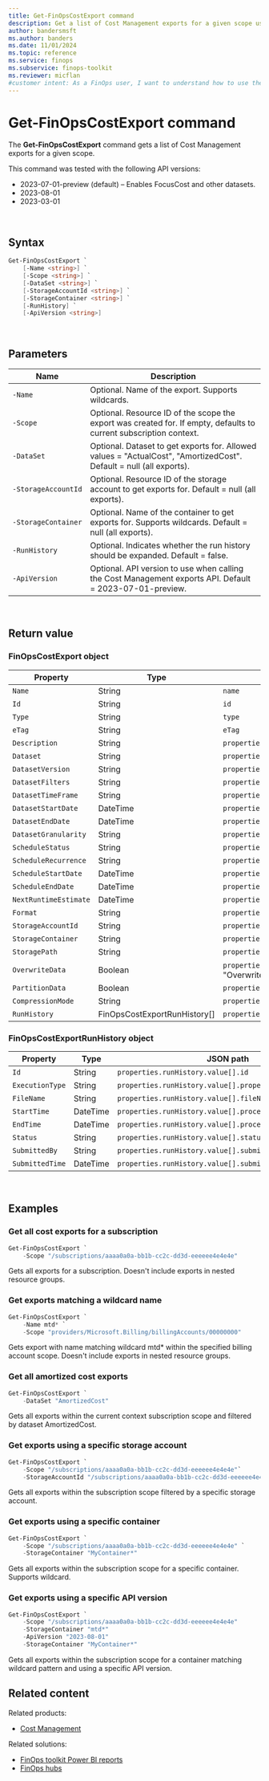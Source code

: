 ```yaml
---
title: Get-FinOpsCostExport command
description: Get a list of Cost Management exports for a given scope using the Get-FinOpsCostExport command in the FinOpsToolkit module.
author: bandersmsft
ms.author: banders
ms.date: 11/01/2024
ms.topic: reference
ms.service: finops
ms.subservice: finops-toolkit
ms.reviewer: micflan
#customer intent: As a FinOps user, I want to understand how to use the what Get-FinOpsCostExport command in the FinOpsToolkit module.
---
```


<!-- markdownlint-disable-next-line MD025 -->
# Get-FinOpsCostExport command

The **Get-FinOpsCostExport** command gets a list of Cost Management exports for a given scope.

This command was tested with the following API versions:

- 2023-07-01-preview (default) – Enables FocusCost and other datasets.
- 2023-08-01
- 2023-03-01

<br>

## Syntax

```powershell
Get-FinOpsCostExport `
    [-Name <string>] `
    [-Scope <string>] `
    [-DataSet <string>] `
    [-StorageAccountId <string>] `
    [-StorageContainer <string>] `
    [-RunHistory] `
    [-ApiVersion <string>]
```

<br>

## Parameters

| Name                | Description                                                                                                         |
| ------------------- | ------------------------------------------------------------------------------------------------------------------- |
| `‑Name`             | Optional. Name of the export. Supports wildcards.                                                                   |
| `‑Scope`            | Optional. Resource ID of the scope the export was created for. If empty, defaults to current subscription context.  |
| `‑DataSet`          | Optional. Dataset to get exports for. Allowed values = "ActualCost", "AmortizedCost". Default = null (all exports). |
| `‑StorageAccountId` | Optional. Resource ID of the storage account to get exports for. Default = null (all exports).                      |
| `‑StorageContainer` | Optional. Name of the container to get exports for. Supports wildcards. Default = null (all exports).               |
| `‑RunHistory`       | Optional. Indicates whether the run history should be expanded. Default = false.                                    |
| `‑ApiVersion`       | Optional. API version to use when calling the Cost Management exports API. Default = 2023-07-01-preview.            |

<br>

## Return value

### FinOpsCostExport object

| Property              | Type                         | JSON path                                                                    |
| --------------------- | ---------------------------- | ---------------------------------------------------------------------------- |
| `Name`                | String                       | `name`                                                                       |
| `Id`                  | String                       | `id`                                                                         |
| `Type`                | String                       | `type`                                                                       |
| `eTag`                | String                       | `eTag`                                                                       |
| `Description`         | String                       | `properties.exportDescription`                                               |
| `Dataset`             | String                       | `properties.definition.type`                                                 |
| `DatasetVersion`      | String                       | `properties.definition.configuration.dataVersion`                            |
| `DatasetFilters`      | String                       | `properties.definition.configuration.filter`                                 |
| `DatasetTimeFrame`    | String                       | `properties.definition.timeframe`                                            |
| `DatasetStartDate`    | DateTime                     | `properties.definition.timePeriod.from`                                      |
| `DatasetEndDate`      | DateTime                     | `properties.definition.timePeriod.to`                                        |
| `DatasetGranularity`  | String                       | `properties.definition.dataset.granularity`                                  |
| `ScheduleStatus`      | String                       | `properties.schedule.status`                                                 |
| `ScheduleRecurrence`  | String                       | `properties.schedule.recurrence`                                             |
| `ScheduleStartDate`   | DateTime                     | `properties.schedule.recurrencePeriod.from`                                  |
| `ScheduleEndDate`     | DateTime                     | `properties.schedule.recurrencePeriod.to`                                    |
| `NextRuntimeEstimate` | DateTime                     | `properties.nextRunTimeEstimate`                                             |
| `Format`              | String                       | `properties.format`                                                          |
| `StorageAccountId`    | String                       | `properties.deliveryInfo.destination.resourceId`                             |
| `StorageContainer`    | String                       | `properties.deliveryInfo.destination.container`                              |
| `StoragePath`         | String                       | `properties.deliveryInfo.destination.rootfolderpath`                         |
| `OverwriteData`       | Boolean                      | `properties.deliveryInfo.dataOverwriteBehavior` == "OverwritePreviousReport" |
| `PartitionData`       | Boolean                      | `properties.deliveryInfo.partitionData`                                      |
| `CompressionMode`     | String                       | `properties.deliveryInfo.compressionMode`                                    |
| `RunHistory`          | FinOpsCostExportRunHistory[] | `properties.runHistory.value`                                                |

### FinOpsCostExportRunHistory object

| Property        | Type     | JSON path                                                |
| --------------- | -------- | -------------------------------------------------------- |
| `Id`            | String   | `properties.runHistory.value[].id`                       |
| `ExecutionType` | String   | `properties.runHistory.value[].properties.executionType` |
| `FileName`      | String   | `properties.runHistory.value[].fileName`                 |
| `StartTime`     | DateTime | `properties.runHistory.value[].processingStartTime`      |
| `EndTime`       | DateTime | `properties.runHistory.value[].processingEndTime`        |
| `Status`        | String   | `properties.runHistory.value[].status`                   |
| `SubmittedBy`   | String   | `properties.runHistory.value[].submittedBy`              |
| `SubmittedTime` | DateTime | `properties.runHistory.value[].submittedTime`            |

<br>

## Examples

### Get all cost exports for a subscription

```powershell
Get-FinOpsCostExport `
    -Scope "/subscriptions/aaaa0a0a-bb1b-cc2c-dd3d-eeeeee4e4e4e"
```

Gets all exports for a subscription. Doesn't include exports in nested resource groups.

### Get exports matching a wildcard name

```powershell
Get-FinOpsCostExport `
    -Name mtd* `
    -Scope "providers/Microsoft.Billing/billingAccounts/00000000"
```

Gets export with name matching wildcard mtd\* within the specified billing account scope. Doesn't include exports in nested resource groups.

### Get all amortized cost exports

```powershell
Get-FinOpsCostExport `
    -DataSet "AmortizedCost"
```

Gets all exports within the current context subscription scope and filtered by dataset AmortizedCost.

### Get exports using a specific storage account

```powershell
Get-FinOpsCostExport `
    -Scope "/subscriptions/aaaa0a0a-bb1b-cc2c-dd3d-eeeeee4e4e4e"`
    -StorageAccountId "/subscriptions/aaaa0a0a-bb1b-cc2c-dd3d-eeeeee4e4e4e/resourceGroups/MyResourceGroup/providers/Microsoft.Storage/storageAccounts/MyStorageAccount"
```

Gets all exports within the subscription scope filtered by a specific storage account.

### Get exports using a specific container

```powershell
Get-FinOpsCostExport `
    -Scope "/subscriptions/aaaa0a0a-bb1b-cc2c-dd3d-eeeeee4e4e4e" `
    -StorageContainer "MyContainer*"
```

Gets all exports within the subscription scope for a specific container. Supports wildcard.

### Get exports using a specific API version

```powershell
Get-FinOpsCostExport `
    -Scope "/subscriptions/aaaa0a0a-bb1b-cc2c-dd3d-eeeeee4e4e4e"
    -StorageContainer "mtd*"
    -ApiVersion "2023-08-01"
    -StorageContainer "MyContainer*"
```

Gets all exports within the subscription scope for a container matching wildcard pattern and using a specific API version.
<br>

## Related content

Related products:

- [Cost Management](/azure/cost-management-billing/costs/)

Related solutions:

- [FinOps toolkit Power BI reports](../../power-bi/reports.md)
- [FinOps hubs](../../hubs/finops-hubs-overview.md)

<br>
